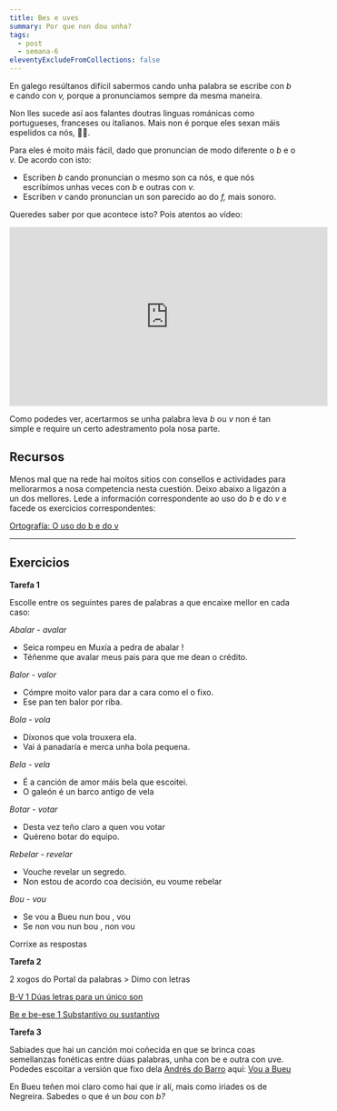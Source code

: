 ```yaml
---
title: Bes e uves
summary: Por que non dou unha?
tags:
  - post
  - semana-6
eleventyExcludeFromCollections: false
---
```

En galego resúltanos difícil sabermos cando unha palabra se escribe con *b* e cando con *v,* porque a pronunciamos sempre da mesma maneira. 

Non lles sucede así aos falantes doutras linguas románicas como portugueses, franceses ou italianos. Mais non é porque eles sexan máis espelidos ca nós, 🙅‍♀️.

Para eles é moito máis fácil, dado que pronuncian de modo diferente o *b* e o *v.* De acordo con isto:

* Escriben *b* cando pronuncian o mesmo son ca nós, e que nós escribimos unhas veces con *b* e outras con *v.*
* Escriben *v* cando pronuncian un son parecido ao do *f,* mais sonoro. 

Queredes saber por que acontece isto? Pois atentos ao vídeo:

<iframe width="560" height="315" src="https://www.youtube.com/embed/8O_K3bGuLsI" frameborder="0" allow="accelerometer; autoplay; encrypted-media; gyroscope; picture-in-picture" allowfullscreen></iframe>

Como podedes ver, acertarmos se unha palabra leva *b* ou *v* non é tan simple e require un certo adestramento pola nosa parte. 

## Recursos

Menos mal que na rede hai moitos sitios con consellos e actividades para mellorarmos a nosa competencia nesta cuestión. Deixo abaixo a ligazón a un dos mellores. Lede a información correspondente ao uso do *b* e do *v* e facede os exercicios correspondentes:

[Ortografía: O uso do b e do v](http://cotovia.org/proxecto/ort/ort_ud3_01.html?orix=ort&tema=ort_ud3_01.html)

[](https://www.edu.xunta.gal/espazoAbalar/sites/espazoAbalar/files/datos/1326967726/contido/ortografia/ortografia/o_uso_do_bv.html)

- - -

## Exercicios

**Tarefa 1**

Escolle entre os seguintes pares de palabras a que encaixe mellor en cada caso:

*Abalar - avalar*

* Seica rompeu en Muxía a pedra de <e-answer> abalar </e-answer>!
* Téñenme que <e-answer> avalar </e-answer> meus pais para que me dean o crédito.

*Balor - valor*

* Cómpre moito <e-answer> valor </e-answer> para dar a cara como el o fixo.
* Ese pan ten <e-answer> balor </e-answer> por riba.

*Bola - vola*

* Díxonos que <e-answer> vola </e-answer> trouxera ela.
* Vai á panadaría e merca unha  <e-answer> bola </e-answer> pequena.

*Bela - vela*

* É a canción de amor máis <e-answer> bela </e-answer> que escoitei.
* O galeón é un barco antigo de <e-answer> vela </e-answer>

*Botar - votar*

* Desta vez teño claro a quen vou  <e-answer> votar </e-answer>
* Quéreno <e-answer> botar </e-answer> do equipo.

*Rebelar - revelar*

* Vouche <e-answer> revelar </e-answer> un segredo.
* Non estou de acordo coa decisión, eu voume <e-answer> rebelar </e-answer>

*Bou - vou*

* Se  <e-answer> vou </answer> a Bueu nun  <e-answer> bou </answer>,  <e-answer> vou </e-answer>
* Se non <e-answer> vou </answer> nun <e-answer> bou </answer>, non <e-answer> vou </e-answer>

<e-validate>Corrixe as respostas</evalidate> 


**Tarefa 2**

2 xogos do Portal da palabras > Dimo con letras

[B-V 1 Dúas letras para un único son](https://portaldaspalabras.gal/xogo/b-v-1/)

[Be e be-ese 1 Substantivo ou sustantivo](https://portaldaspalabras.gal/xogo/b-bs-1/)

**Tarefa 3**

Sabiades que hai un canción moi coñecida en que se brinca coas semellanzas fonéticas entre dúas palabras, unha con be e outra con uve. Podedes escoitar a versión que fixo dela [Andrés do Barro](https://gl.wikipedia.org/wiki/Andr%C3%A9s_do_Barro) aquí: [Vou a Bueu](https://www.youtube.com/watch?v=TMRPK2Tjjzs)

En Bueu teñen moi claro como hai que ir alí, mais como iriades os de Negreira. Sabedes o que é un *bou* con *b?*
